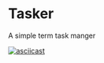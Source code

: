 # Tasker
A simple term task manger

[![asciicast](https://asciinema.org/a/19355.png)](https://asciinema.org/a/19355)
